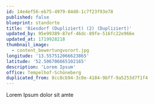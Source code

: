```yaml
---
id: 14e4ef56-eb75-4979-84d8-1c7f23f93e78
published: false
blueprint: standorte
title: 'Biesdorf (Dupliziert) (2) (Dupliziert)'
updated_by: 95e99389-87ef-46dc-89fe-516fc22e966e
updated_at: 1719928218
thumbnail_image:
  - content_bewertungvorort.jpg
longitude: '13.557512066623865'
latitude: '52.506706665102165'
description: 'Lorem Ipsum'
office: Tempelhof-Schöneberg
duplicated_from: 8cc8cb94-3c0e-4184-9bff-9a5253d7f1f4
---
```

Lorem Ipsum dolor sit amte